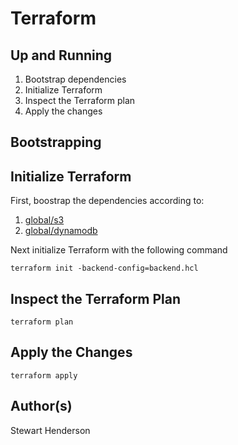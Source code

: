 # Terraform

## Up and Running

1. Bootstrap dependencies
2. Initialize Terraform
3. Inspect the Terraform plan
4. Apply the changes

## Bootstrapping

## Initialize Terraform

First, boostrap the dependencies according to:
1. [global/s3](./global/s3/README.md)
2. [global/dynamodb](./global/dynamodb/README.md)

Next initialize Terraform with the following command

```
terraform init -backend-config=backend.hcl
```

## Inspect the Terraform Plan

```
terraform plan
```

## Apply the Changes

```
terraform apply
```

## Author(s)

Stewart Henderson
